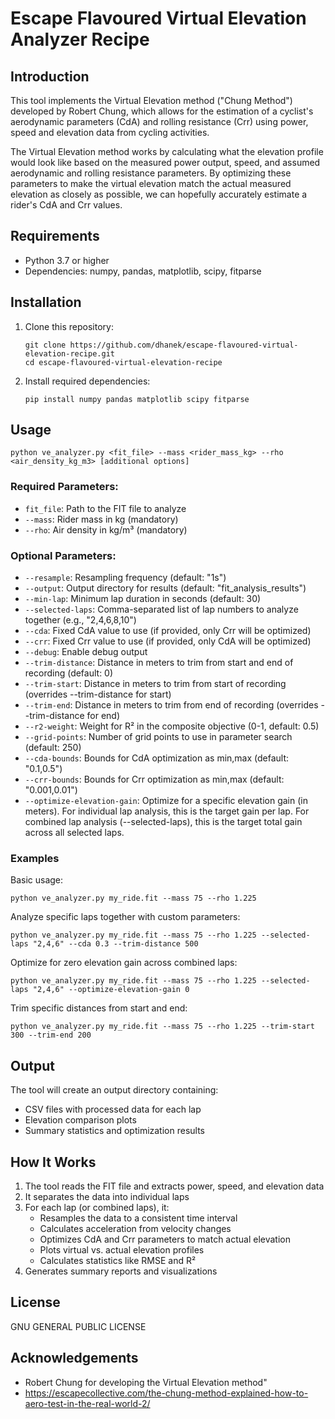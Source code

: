 # Escape Flavoured Virtual Elevation Analyzer Recipe

## Introduction

This tool implements the Virtual Elevation method ("Chung Method") developed by Robert Chung, which allows for the estimation of a cyclist's aerodynamic parameters (CdA) and rolling resistance (Crr) using power, speed and elevation data from cycling activities.

The Virtual Elevation method works by calculating what the elevation profile would look like based on the measured power output, speed, and assumed aerodynamic and rolling resistance parameters. By optimizing these parameters to make the virtual elevation match the actual measured elevation as closely as possible, we can hopefully accurately estimate a rider's CdA and Crr values.

## Requirements

- Python 3.7 or higher
- Dependencies: numpy, pandas, matplotlib, scipy, fitparse

## Installation

1. Clone this repository:
   ```
   git clone https://github.com/dhanek/escape-flavoured-virtual-elevation-recipe.git
   cd escape-flavoured-virtual-elevation-recipe
   ```

2. Install required dependencies:
   ```
   pip install numpy pandas matplotlib scipy fitparse
   ```

## Usage

```
python ve_analyzer.py <fit_file> --mass <rider_mass_kg> --rho <air_density_kg_m3> [additional options]
```

### Required Parameters:
- `fit_file`: Path to the FIT file to analyze
- `--mass`: Rider mass in kg (mandatory)
- `--rho`: Air density in kg/m³ (mandatory)

### Optional Parameters:
- `--resample`: Resampling frequency (default: "1s")
- `--output`: Output directory for results (default: "fit_analysis_results")
- `--min-lap`: Minimum lap duration in seconds (default: 30)
- `--selected-laps`: Comma-separated list of lap numbers to analyze together (e.g., "2,4,6,8,10")
- `--cda`: Fixed CdA value to use (if provided, only Crr will be optimized)
- `--crr`: Fixed Crr value to use (if provided, only CdA will be optimized)
- `--debug`: Enable debug output
- `--trim-distance`: Distance in meters to trim from start and end of recording (default: 0)
- `--trim-start`: Distance in meters to trim from start of recording (overrides --trim-distance for start)
- `--trim-end`: Distance in meters to trim from end of recording (overrides --trim-distance for end)
- `--r2-weight`: Weight for R² in the composite objective (0-1, default: 0.5)
- `--grid-points`: Number of grid points to use in parameter search (default: 250)
- `--cda-bounds`: Bounds for CdA optimization as min,max (default: "0.1,0.5")
- `--crr-bounds`: Bounds for Crr optimization as min,max (default: "0.001,0.01")
- `--optimize-elevation-gain`: Optimize for a specific elevation gain (in meters). For individual lap analysis, this is the target gain per lap. For combined lap analysis (--selected-laps), this is the target total gain across all selected laps.

### Examples

Basic usage:
```
python ve_analyzer.py my_ride.fit --mass 75 --rho 1.225
```

Analyze specific laps together with custom parameters:
```
python ve_analyzer.py my_ride.fit --mass 75 --rho 1.225 --selected-laps "2,4,6" --cda 0.3 --trim-distance 500
```

Optimize for zero elevation gain across combined laps:
```
python ve_analyzer.py my_ride.fit --mass 75 --rho 1.225 --selected-laps "2,4,6" --optimize-elevation-gain 0
```

Trim specific distances from start and end:
```
python ve_analyzer.py my_ride.fit --mass 75 --rho 1.225 --trim-start 300 --trim-end 200
```

## Output

The tool will create an output directory containing:
- CSV files with processed data for each lap
- Elevation comparison plots
- Summary statistics and optimization results

## How It Works

1. The tool reads the FIT file and extracts power, speed, and elevation data
2. It separates the data into individual laps
3. For each lap (or combined laps), it:
   - Resamples the data to a consistent time interval
   - Calculates acceleration from velocity changes
   - Optimizes CdA and Crr parameters to match actual elevation
   - Plots virtual vs. actual elevation profiles
   - Calculates statistics like RMSE and R²
4. Generates summary reports and visualizations

## License

GNU GENERAL PUBLIC LICENSE

## Acknowledgements

- Robert Chung for developing the Virtual Elevation method"
- https://escapecollective.com/the-chung-method-explained-how-to-aero-test-in-the-real-world-2/